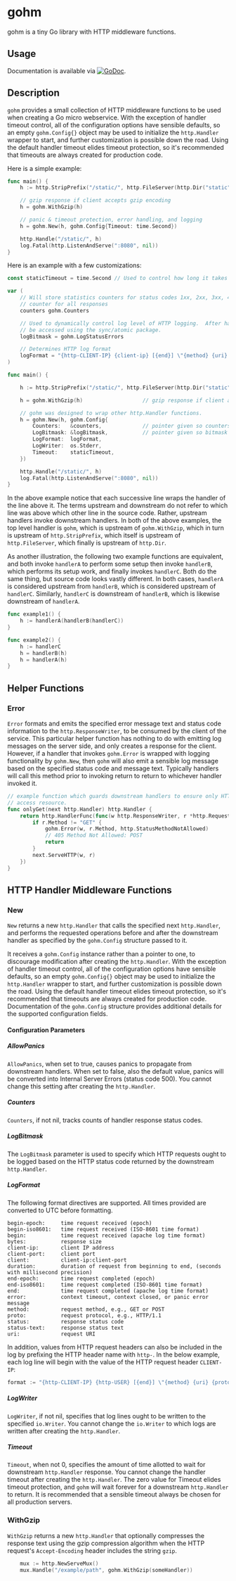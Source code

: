 # gohm

gohm is a tiny Go library with HTTP middleware functions.

## Usage

Documentation is available via
[![GoDoc](https://godoc.org/github.com/karrick/gohm?status.svg)](https://godoc.org/github.com/karrick/gohm).

## Description

`gohm` provides a small collection of HTTP middleware functions to be used when creating a Go micro
webservice.  With the exception of handler timeout control, all of the configuration options have
sensible defaults, so an empty `gohm.Config{}` object may be used to initialize the `http.Handler`
wrapper to start, and further customization is possible down the road.  Using the default handler
timeout elides timeout protection, so it's recommended that timeouts are always created for
production code.

Here is a simple example:

```Go
func main() {
	h := http.StripPrefix("/static/", http.FileServer(http.Dir("static")))

    // gzip response if client accepts gzip encoding
    h = gohm.WithGzip(h)

    // panic & timeout protection, error handling, and logging
    h = gohm.New(h, gohm.Config{Timeout: time.Second})

	http.Handle("/static/", h)
	log.Fatal(http.ListenAndServe(":8080", nil))
}
```

Here is an example with a few customizations:

```Go
const staticTimeout = time.Second // Used to control how long it takes to serve a static file.

var (
	// Will store statistics counters for status codes 1xx, 2xx, 3xx, 4xx, 5xx, as well as a
	// counter for all responses
	counters gohm.Counters

	// Used to dynamically control log level of HTTP logging.  After handler created, this must
	// be accessed using the sync/atomic package.
	logBitmask = gohm.LogStatusErrors

	// Determines HTTP log format
	logFormat = "{http-CLIENT-IP} {client-ip} [{end}] \"{method} {uri} {proto}\" {status} {bytes} {duration} {message}"
)

func main() {

	h := http.StripPrefix("/static/", http.FileServer(http.Dir("static")))

    h = gohm.WithGzip(h)                   // gzip response if client accepts gzip encoding

    // gohm was designed to wrap other http.Handler functions.
    h = gohm.New(h, gohm.Config{
        Counters:   &counters,             // pointer given so counters can be collected and optionally reset
        LogBitmask: &logBitmask,           // pointer given so bitmask can be updated using sync/atomic
        LogFormat:  logFormat,
        LogWriter:  os.Stderr,
        Timeout:    staticTimeout,
    })

	http.Handle("/static/", h)
	log.Fatal(http.ListenAndServe(":8080", nil))
}
```

In the above example notice that each successive line wraps the handler of the line above it.  The
terms upstream and downstream do not refer to which line was above which other line in the source
code.  Rather, upstream handlers invoke downstream handlers.  In both of the above examples, the top
level handler is `gohm`, which is upstream of `gohm.WithGzip`, which in turn is upstream of
`http.StripPrefix`, which itself is upstream of `http.FileServer`, which finally is upstream of
`http.Dir`.

As another illustration, the following two example functions are equivalent, and both invoke
`handlerA` to perform some setup then invoke `handlerB`, which performs its setup work, and finally
invokes `handlerC`.  Both do the same thing, but source code looks vastly different.  In both cases,
`handlerA` is considered upstream from `handlerB`, which is considered upstream of `handlerC`.
Similarly, `handlerC` is downstream of `handlerB`, which is likewise downstream of `handlerA`.

```Go
func example1() {
	h := handlerA(handlerB(handlerC))
}

func example2() {
	h := handlerC
	h = handlerB(h)
	h = handlerA(h)
}
```

## Helper Functions

### Error

`Error` formats and emits the specified error message text and status code information to the
`http.ResponseWriter`, to be consumed by the client of the service.  This particular helper function
has nothing to do with emitting log messages on the server side, and only creates a response for the
client.  However, if a handler that invokes `gohm.Error` is wrapped with logging functionality by
`gohm.New`, then `gohm` will also emit a sensible log message based on the specified status code and
message text.  Typically handlers will call this method prior to invoking return to return to
whichever handler invoked it.

```Go
// example function which guards downstream handlers to ensure only HTTP GET method used to
// access resource.
func onlyGet(next http.Handler) http.Handler {
	return http.HandlerFunc(func(w http.ResponseWriter, r *http.Request) {
		if r.Method != "GET" {
			gohm.Error(w, r.Method, http.StatusMethodNotAllowed)
			// 405 Method Not Allowed: POST
			return
		}
		next.ServeHTTP(w, r)
	})
}
```

## HTTP Handler Middleware Functions

### New

`New` returns a new `http.Handler` that calls the specified next `http.Handler`, and performs the
requested operations before and after the downstream handler as specified by the `gohm.Config`
structure passed to it.

It receives a `gohm.Config` instance rather than a pointer to one, to discourage modification after
creating the `http.Handler`.  With the exception of handler timeout control, all of the
configuration options have sensible defaults, so an empty `gohm.Config{}` object may be used to
initialize the `http.Handler` wrapper to start, and further customization is possible down the road.
Using the default handler timeout elides timeout protection, so it's recommended that timeouts are
always created for production code.  Documentation of the `gohm.Config` structure provides
additional details for the supported configuration fields.

#### Configuration Parameters

##### AllowPanics

`AllowPanics`, when set to true, causes panics to propagate from downstream handlers.  When set to
false, also the default value, panics will be converted into Internal Server Errors (status code
500).  You cannot change this setting after creating the `http.Handler`.

##### Counters

`Counters`, if not nil, tracks counts of handler response status codes.

##### LogBitmask

The `LogBitmask` parameter is used to specify which HTTP requests ought to be logged based on the
HTTP status code returned by the downstream `http.Handler`.

##### LogFormat

The following format directives are supported.  All times provided are converted to UTC before
formatting.

	begin-epoch:     time request received (epoch)
	begin-iso8601:   time request received (ISO-8601 time format)
	begin:           time request received (apache log time format)
	bytes:           response size
	client-ip:       client IP address
	client-port:     client port
	client:          client-ip:client-port
	duration:        duration of request from beginning to end, (seconds with millisecond precision)
	end-epoch:       time request completed (epoch)
	end-iso8601:     time request completed (ISO-8601 time format)
	end:             time request completed (apache log time format)
	error:           context timeout, context closed, or panic error message
	method:          request method, e.g., GET or POST
	proto:           request protocol, e.g., HTTP/1.1
	status:          response status code
	status-text:     response status text
	uri:             request URI

In addition, values from HTTP request headers can also be included in the log by prefixing the HTTP
header name with `http-`.  In the below example, each log line will begin with the value of the HTTP
request header `CLIENT-IP`:

```Go
format := "{http-CLIENT-IP} {http-USER} [{end}] \"{method} {uri} {proto}\" {status} {bytes} {duration}"
```

##### LogWriter

`LogWriter`, if not nil, specifies that log lines ought to be written to the specified `io.Writer`.
You cannot change the `io.Writer` to which logs are written after creating the `http.Handler`.

##### Timeout

`Timeout`, when not 0, specifies the amount of time allotted to wait for downstream `http.Handler`
response.  You cannot change the handler timeout after creating the `http.Handler`.  The zero value
for Timeout elides timeout protection, and `gohm` will wait forever for a downstream `http.Handler`
to return.  It is recommended that a sensible timeout always be chosen for all production servers.

### WithGzip

`WithGzip` returns a new `http.Handler` that optionally compresses the response text using the gzip
compression algorithm when the HTTP request's `Accept-Encoding` header includes the string `gzip`.

```Go
	mux := http.NewServeMux()
	mux.Handle("/example/path", gohm.WithGzip(someHandler))
```
